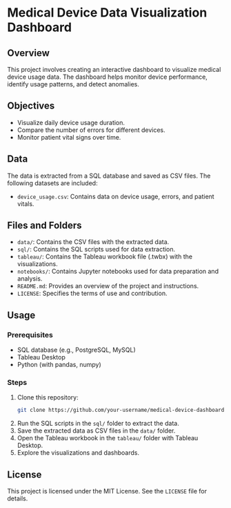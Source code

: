 # Medical Device Data Visualization Dashboard

## Overview
This project involves creating an interactive dashboard to visualize medical device usage data. The dashboard helps monitor device performance, identify usage patterns, and detect anomalies.

## Objectives
- Visualize daily device usage duration.
- Compare the number of errors for different devices.
- Monitor patient vital signs over time.

## Data
The data is extracted from a SQL database and saved as CSV files. The following datasets are included:
- `device_usage.csv`: Contains data on device usage, errors, and patient vitals.

## Files and Folders
- `data/`: Contains the CSV files with the extracted data.
- `sql/`: Contains the SQL scripts used for data extraction.
- `tableau/`: Contains the Tableau workbook file (.twbx) with the visualizations.
- `notebooks/`: Contains Jupyter notebooks used for data preparation and analysis.
- `README.md`: Provides an overview of the project and instructions.
- `LICENSE`: Specifies the terms of use and contribution.

## Usage
### Prerequisites
- SQL database (e.g., PostgreSQL, MySQL)
- Tableau Desktop
- Python (with pandas, numpy)

### Steps
1. Clone this repository:
    ```bash
    git clone https://github.com/your-username/medical-device-dashboard.git
    ```
2. Run the SQL scripts in the `sql/` folder to extract the data.
3. Save the extracted data as CSV files in the `data/` folder.
4. Open the Tableau workbook in the `tableau/` folder with Tableau Desktop.
5. Explore the visualizations and dashboards.

## License
This project is licensed under the MIT License. See the `LICENSE` file for details.
